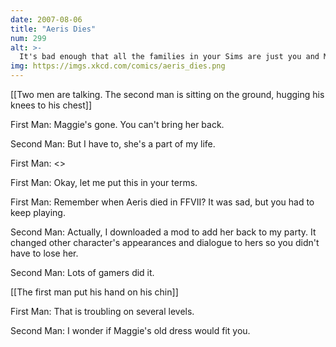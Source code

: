 ```yaml
---
date: 2007-08-06
title: "Aeris Dies"
num: 299
alt: >-
  It's bad enough that all the families in your Sims are just you and Maggie recreated over and over.
img: https://imgs.xkcd.com/comics/aeris_dies.png
---
```

[[Two men are talking.  The second man is sitting on the ground, hugging his knees to his chest]]

First Man: Maggie's gone. You can't bring her back.

Second Man: But I have to, she's a part of my life.

First Man: <<sigh>>

First Man: Okay, let me put this in your terms.

First Man: Remember when Aeris died in FFVII? It was sad, but you had to keep playing.

Second Man: Actually, I downloaded a mod to add her back to my party. It changed other character's appearances and dialogue to hers so you didn't have to lose her.

Second Man: Lots of gamers did it.

[[The first man put his hand on his chin]]

First Man: That is troubling on several levels.

Second Man: I wonder if Maggie's old dress would fit you.

